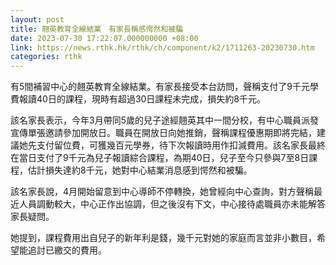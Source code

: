 ```yaml
---
layout: post
title: 翹英教育全線結業　有家長稱感愕然和被騙
date: 2023-07-30 17:22:07.000000000 +08:00
link: https://news.rthk.hk/rthk/ch/component/k2/1711263-20230730.htm
categories: rthk
---
```


有5間補習中心的翹英教育全線結業。有家長接受本台訪問，聲稱支付了9千元學費報讀40日的課程，現時有超過30日課程未完成，損失約8千元。

該名家長表示，今年3月帶同5歲的兒子途經翹英其中一間分校，有中心職員派發宣傳單張邀請參加開放日。職員在開放日向她推銷，聲稱課程優惠期即將完結，建議她先支付留位費，可獲幾百元學券，待下次報讀時用作扣減費用。該名家長最終在當日支付了9千元為兒子報讀綜合課程，為期40日，兒子至今只參與7至8日課程，估計損失達約8千元，她對中心結業消息感到愕然和被騙。

該名家長說，4月開始留意到中心導師不停轉換，她曾經向中心查詢，對方聲稱最近人員調動較大，中心正作出協調，但之後沒有下文，中心接待處職員亦未能解答家長疑問。

她提到，課程費用出自兒子的新年利是錢，幾千元對她的家庭而言並非小數目，希望能追討已繳交的費用。
